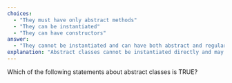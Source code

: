 ```yaml
---
choices:
  - "They must have only abstract methods"
  - "They can be instantiated"
  - "They can have constructors"
answer:
  - "They cannot be instantiated and can have both abstract and regular methods"
explanation: "Abstract classes cannot be instantiated directly and may contain both abstract and regular (concrete) methods, allowing shared functionality and structure for subclasses."
---
```


Which of the following statements about abstract classes is TRUE?
